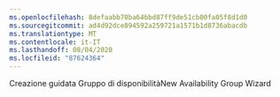 ```yaml
---
ms.openlocfilehash: 8defaabb70ba64bbd87ff9de51cb00fa05f8d1d0
ms.sourcegitcommit: ad4d92dce894592a259721a1571b1d8736abacdb
ms.translationtype: MT
ms.contentlocale: it-IT
ms.lasthandoff: 08/04/2020
ms.locfileid: "87624364"
---
```

<span data-ttu-id="49718-101">Creazione guidata Gruppo di disponibilità</span><span class="sxs-lookup"><span data-stu-id="49718-101">New Availability Group Wizard</span></span>
